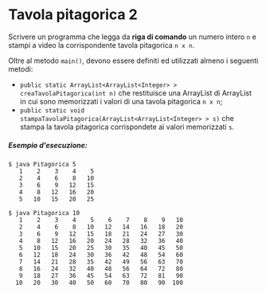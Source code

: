 # Tavola pitagorica 2

Scrivere un programma che legga da **riga di comando** un numero intero `n` e stampi a video la corrispondente tavola pitagorica `n x n`.

Oltre al metodo `main()`, devono essere definiti ed utilizzati almeno i seguenti metodi:

* `public static ArrayList<ArrayList<Integer> > creaTavolaPitagorica(int n)` che restituisce una ArrayList di ArrayList in cui sono memorizzati i valori di una tavola pitagorica `n x n`;
* `public static void stampaTavolaPitagorica(ArrayList<ArrayList<Integer> > s)` che stampa la tavola pitagorica corrispondete ai valori memorizzati `s`.

##### Esempio d'esecuzione:

```text
$ java Pitagorica 5
   1    2    3    4    5 
   2    4    6    8   10 
   3    6    9   12   15 
   4    8   12   16   20 
   5   10   15   20   25 

$ java Pitagorica 10
   1    2    3    4    5    6    7    8    9   10 
   2    4    6    8   10   12   14   16   18   20 
   3    6    9   12   15   18   21   24   27   30 
   4    8   12   16   20   24   28   32   36   40 
   5   10   15   20   25   30   35   40   45   50 
   6   12   18   24   30   36   42   48   54   60 
   7   14   21   28   35   42   49   56   63   70 
   8   16   24   32   40   48   56   64   72   80 
   9   18   27   36   45   54   63   72   81   90 
  10   20   30   40   50   60   70   80   90  100
```
